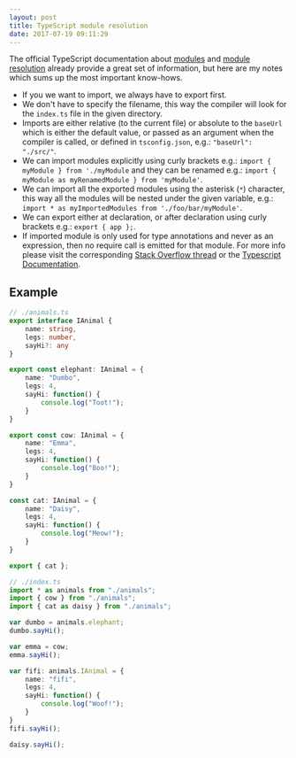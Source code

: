 ```yaml
---
layout: post
title: TypeScript module resolution
date: 2017-07-19 09:11:29
---
```

The official TypeScript documentation about [modules](https://www.typescriptlang.org/docs/handbook/modules.html) and [module resolution](https://www.typescriptlang.org/docs/handbook/module-resolution.html) already provide a great set of information, but here are my notes which sums up the most important know-hows.

- If you we want to import, we always have to export first.
- We don't have to specify the filename, this way the compiler will look for the `index.ts` file in the given directory.
- Imports are either relative (to the current file) or absolute to the `baseUrl` which is either the default value, or passed as an argument when the compiler is called, or defined in `tsconfig.json`, e.g.: `"baseUrl": "./src/"`.
- We can import modules explicitly using curly brackets e.g.: `import { myModule } from './myModule` and they can be renamed e.g.: `import { myModule as myRenamedModule } from 'myModule'`.
- We can import all the exported modules using the asterisk (`*`) character, this way all the modules will be nested under the given variable, e.g.: `import * as myImportedModules from './foo/bar/myModule'`.
- We can export either at declaration, or after declaration using curly brackets e.g.: `export { app };`.
- If imported module is only used for type annotations and never as an expression, then no require call is emitted for that module. For more info please visit the corresponding [Stack Overflow thread](https://stackoverflow.com/questions/40982927/import-only-type-information-from-module) or the [Typescript Documentation](http://www.typescriptlang.org/docs/handbook/modules.html#optional-module-loading-and-other-advanced-loading-scenarios).

## Example


```ts
// ./animals.ts
export interface IAnimal {
	name: string,
	legs: number,
	sayHi?: any
}

export const elephant: IAnimal = { 
	name: "Dumbo",
	legs: 4,
	sayHi: function() {
		console.log("Toot!");
	}
}

export const cow: IAnimal = {
	name: "Emma",
	legs: 4,
	sayHi: function() {
		console.log("Boo!");
	}
}

const cat: IAnimal = {
	name: "Daisy",
	legs: 4,
	sayHi: function() {
		console.log("Meow!");
	}
}

export { cat };
```

```ts
// ./index.ts
import * as animals from "./animals";
import { cow } from "./animals";
import { cat as daisy } from "./animals";

var dumbo = animals.elephant;
dumbo.sayHi();

var emma = cow;
emma.sayHi();

var fifi: animals.IAnimal = {
	name: "fifi",
	legs: 4,
	sayHi: function() {
		console.log("Woof!");
	}
}
fifi.sayHi();

daisy.sayHi();

```